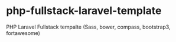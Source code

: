 # php-fullstack-laravel-template
PHP Laravel Fullstack tempalte (Sass, bower, compass, bootstrap3, fortawesome)
